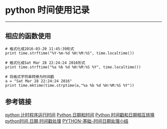 # python 时间使用记录
***
## 相应的函数使用
```
# 格式化成2016-03-20 11:45:39形式
print time.strftime("%Y-%m-%d %H:%M:%S", time.localtime()) 
 
# 格式化成Sat Mar 28 22:24:24 2016形式
print time.strftime("%a %b %d %H:%M:%S %Y", time.localtime()) 
  
# 将格式字符串转换为时间戳
a = "Sat Mar 28 22:24:24 2016"
print time.mktime(time.strptime(a,"%a %b %d %H:%M:%S %Y"))
```

## 参考链接
[python 计时程序运行时间](https://www.cnblogs.com/anloveslife/p/7729312.html)
[Python 日期和时间](http://www.runoob.com/python/python-date-time.html)
[Python 时间戳和日期相互转换](https://blog.csdn.net/holdlg/article/details/62436537)
[python时间,日期,时间戳处理](https://blog.csdn.net/xiaobing_blog/article/details/12591917)
[PYTHON-基础-时间日期处理小结](http://www.wklken.me/posts/2015/03/03/python-base-datetime.html)